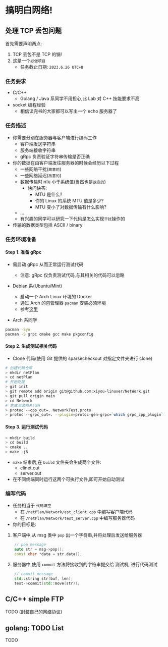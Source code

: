 # 搞明白网络!

## 处理 TCP 丢包问题
首先需要声明两点:
1. TCP 丢包不是 TCP 的锅!
2. 这是一个`必做项目`
    - 任务截止日期: `2023.6.26 UTC+8`

### 任务要求
- C/C++ 
  - Golang / Java 系同学不用担心,此 Lab 对 C++ 技能要求不高
- socket 编程经验
  - 相信读完书的大家都可以写出一个 echo 服务器了

### 任务描述
- 你需要分别在服务器与客户端进行编码工作
  - 客户端发送字符串
  - 服务端接收字符串
  - gRpc 负责验证字符串传输是否正确
- 你的数据在由客户端发往服务器的时候会经历以下过程
  - 一些网络干扰(`故意的`)
  - 一些网络延迟(`故意的`)
  - 数据传输时 `MTU` 小于系统值(当然也是`故意的`)
    - 快问快答:
      - MTU 是什么?
      - 你的 Linux 的系统 MTU 值是多少?
      - MTU 变小了对数据传输有什么影响?
  - ...
  - 有兴趣的同学可以研究一下代码是怎么实现`干扰`操作的
- 传输的数据类型包括 ASCII / binary

### 任务环境准备
#### Step 1. 准备 gRpc
- 需启动 gRpc 从而正常运行测试代码
  - 注意: gRpc 仅负责测试代码,与其相关的代码可以忽略
- Debian 系(Ubuntu/Mint)
  - 启动一个 Arch Linux 环境的 Docker
  - 通过 Arch 的包管理器 `pacman` 安装必须环境
  - 参考[这里](https://github.com/xiyou-linuxer/Exercise#:~:text=%E5%90%88%E5%B9%B6%E5%85%A5%E4%B8%BB%E5%88%86%E6%94%AF%EF%BC%8E-,TCP%20%E9%83%A8%E5%88%86,-%E5%A6%82%E6%9E%9C%E4%BD%A0%E7%9A%84%20Ubuntu)

- Arch 系同学
```bash
pacman -Syu
pacman -S grpc cmake gcc make pkgconfig
```

#### Step 2. 生成测试相关代码
- Clone 代码(使用 Git 提供的 sparsecheckout 对指定文件夹进行 clone)
```bash
# 创建代码仓库
> mkdir netPlan
> cd netPlan
# 开始克隆
> git init
> git remote add origin git@github.com:xiyou-linuxer/NetWork.git
> git pull origin main
> cd Network
# 生成测试相关代码
> protoc --cpp_out=. NetworkTest.proto
> protoc --grpc_out=. --plugin=protoc-gen-grpc=`which grpc_cpp_plugin` NetworkTest.proto
```

#### Step 3. 运行测试代码
```bash
> mkdir build
> cd build
> cmake ..
> make -j8
```
- `make` 结束后,在 `build` 文件夹会生成两个文件:
  - clinet.out
  - server.out
- 在不同终端同时运行这两个可执行文件,即可开始自动测试

### 编写代码
- 任务相当于 `代码填空`
  - 在 `/netPlan/Network/est_client.cpp` 中编写客户端代码
  - 在 `/netPlan/Network/test_server.cpp` 中编写服务器代码
- 你的目标是:
1. 客户端中,从 msg 类中 `pop` 出一个字符串,并将处理后发送给服务器
```cpp
    // pop message
    auto str = msg->pop();
    const char *data = str.data();
```
2. 服务器中,使用 `commit` 方法将接收到的字符串提交给 测试机, 进行代码测试
```cpp
    // commit message
    std::string str(buf, len);
    test->commit(std::move(str));
```




## C/C++ simple FTP
TODO
(封装自己的网络协议)

## golang: TODO List
TODO
